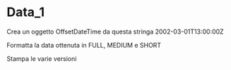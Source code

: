 # Data_1
Crea un oggetto OffsetDateTime da questa stringa 2002-03-01T13:00:00Z

Formatta la data ottenuta in FULL, MEDIUM e SHORT

Stampa le varie versioni
